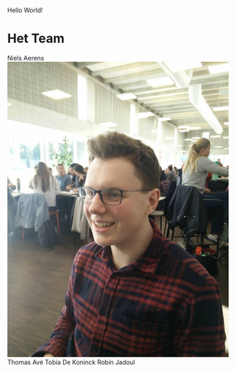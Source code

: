 Hello World!

# Het Team
Niels Aerens
![Foto van Niels Aerens](images/niels.jpg)
Thomas Avé
Tobia De Koninck
Robin Jadoul
